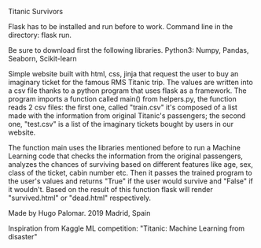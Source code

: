 Titanic Survivors

Flask has to be installed and run before to work. Command line in the directory: flask run.

Be sure to download first the following libraries.
Python3:
  Numpy, Pandas, Seaborn, Scikit-learn

Simple website built with html, css, jinja that request the user to buy an imaginary ticket for the famous RMS Titanic trip. The values are written into a csv file
thanks to a python program that uses flask as a framework. The program imports a function called main() from helpers.py, the function reads 2 csv files: the first one,
called "train.csv" it's composed of a list made with the information from original Titanic's passengers; the second one, "test.csv" is a list of the imaginary tickets
bought by users in our website.

The function main uses the libraries mentioned before to run a Machine Learning code that checks the information from the original passengers, analyzes the chances of surviving
based on different features like age, sex, class of the ticket, cabin number etc. Then it passes the trained program to the user's values and returns "True" if the user would
survive and "False" if it wouldn't. Based on the result of this function flask will render "survived.html" or "dead.html" respectively.

Made by Hugo Palomar.
2019
Madrid, Spain

Inspiration from Kaggle ML competition: "Titanic: Machine Learning from disaster"
